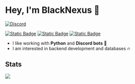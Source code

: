 # Hey, I'm BlackNexus 👋
[![Discord](https://img.shields.io/discord/1050422715586183250?style=for-the-badge&logo=discord&logoColor=white&label=Discord&labelColor=black&color=blue)](https://dc.gg/butterfly)

[![Static Badge](https://img.shields.io/badge/discord-%235865F2?style=for-the-badge&logo=discord&logoColor=white)](https://discord.com/users/937662890406727680)
[![Static Badge](https://img.shields.io/badge/EZCORD-%2313ad4c?style=for-the-badge&logo=github&logoColor=white)](https://github.com/Gangsmitglied/ezcord)
[![Static Badge](https://img.shields.io/badge/Butterfly%20Bot-%236813ad?style=for-the-badge&logo=codeigniter&logoColor=white)](https://butterfly.net)

- I like working with **Python** and **Discord bots** 👾
- I am interested in backend development and databases 🔥

## Stats
[![](https://github-readme-stats.vercel.app/api?username=Gangsmitglied&show_icons=true&theme=dracula)](https://github.com/Gangsmitglied)
